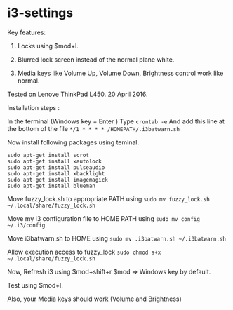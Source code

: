 # i3-settings

Key features:

1. Locks using $mod+l.

2. Blurred lock screen instead of the normal plane white.

3. Media keys like Volume Up, Volume Down, Brightness control work like normal.

Tested on Lenove ThinkPad L450. 20 April 2016.

Installation steps :

In the terminal (Windows key + Enter )
Type
`crontab -e`
And add this line at the bottom of the file 
`*/1 * * * * /HOMEPATH/.i3batwarn.sh`

Now install following packages using teminal.

```
sudo apt-get install scrot
sudo apt-get install xautolock
sudo apt-get install pulseaudio
sudo apt-get install xbacklight
sudo apt-get install imagemagick
sudo apt-get install blueman
```

Move fuzzy_lock.sh to appropriate PATH using
`sudo mv fuzzy_lock.sh ~/.local/share/fuzzy_lock.sh`

Move my i3 configuration file to HOME PATH using
`sudo mv config ~/.i3/config`


Move i3batwarn.sh to HOME using
`sudo mv .i3batwarn.sh ~/.i3batwarn.sh`

Allow execution access to fuzzy_lock
`sudo chmod a+x ~/.local/share/fuzzy_lock.sh`

Now, Refresh i3 using $mod+shift+r 
$mod => Windows key by default.

Test using $mod+l.

Also, your Media keys should work (Volume and Brightness)

